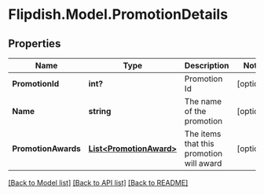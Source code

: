 # Flipdish.Model.PromotionDetails
## Properties

Name | Type | Description | Notes
------------ | ------------- | ------------- | -------------
**PromotionId** | **int?** | Promotion Id | [optional] 
**Name** | **string** | The name of the promotion | [optional] 
**PromotionAwards** | [**List&lt;PromotionAward&gt;**](PromotionAward.md) | The items that this promotion will award | [optional] 

[[Back to Model list]](../README.md#documentation-for-models) [[Back to API list]](../README.md#documentation-for-api-endpoints) [[Back to README]](../README.md)

